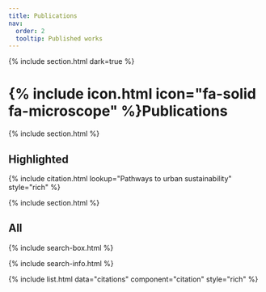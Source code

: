 ```yaml
---
title: Publications
nav:
  order: 2
  tooltip: Published works
---
```


{% include section.html dark=true %}
# {% include icon.html icon="fa-solid fa-microscope" %}Publications

{% include section.html %}

## Highlighted

{% include citation.html lookup="Pathways to urban sustainability" style="rich" %}

{% include section.html %}

## All

{% include search-box.html %}

{% include search-info.html %}

{% include list.html data="citations" component="citation" style="rich" %}


